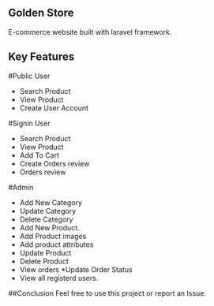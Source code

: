  ## Golden Store 
 
 E-commerce website built with laravel framework.
 
## Key Features
 #Public User
   * Search Product
   * View Product
   * Create User Account

 #Signin User
   * Search Product
   * View Product
   * Add To Cart
   * Create Orders review
   * Orders review
 
 #Admin
  * Add New Category
  * Update Category
  * Delete Category
  * Add New Product.
  * Add Product images
  * Add product attributes 
  * Update Product 
  * Delete Product
  * View orders 
  *Update Order Status
  * View all registerd users.

##Conclusion
   Feel free to use this project or report an Issue.

